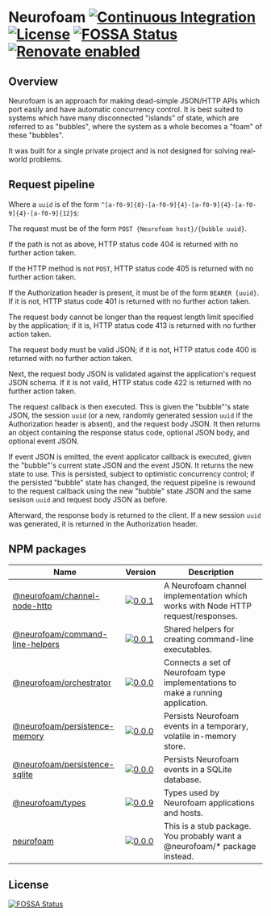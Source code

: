 # Neurofoam [![Continuous Integration](https://github.com/jameswilddev/neurofoam/workflows/Continuous%20Integration/badge.svg)](https://github.com/jameswilddev/neurofoam/actions) [![License](https://img.shields.io/github/license/jameswilddev/neurofoam.svg)](https://github.com/jameswilddev/neurofoam/blob/master/license) [![FOSSA Status](https://app.fossa.io/api/projects/git%2Bgithub.com%2Fjameswilddev%2Fneurofoam.svg?type=shield)](https://app.fossa.io/projects/git%2Bgithub.com%2Fjameswilddev%2Fneurofoam?ref=badge_shield) [![Renovate enabled](https://img.shields.io/badge/renovate-enabled-brightgreen.svg)](https://renovatebot.com/)

## Overview

Neurofoam is an approach for making dead-simple JSON/HTTP APIs which port easily
and have automatic concurrency control.  It is best suited to systems which have
many disconnected "islands" of state, which are referred to as "bubbles", where
the system as a whole becomes a "foam" of these "bubbles".

It was built for a single private project and is not designed for solving
real-world problems.

## Request pipeline

Where a `uuid` is of the form
`^[a-f0-9]{8}-[a-f0-9]{4}-[a-f0-9]{4}-[a-f0-9]{4}-[a-f0-9]{12}$`:

The request must be of the form `POST {Neurofoam host}/{bubble uuid}`.

If the path is not as above, HTTP status code 404 is returned with no further
action taken.

If the HTTP method is not `POST`, HTTP status code 405 is returned with no
further action taken.

If the Authorization header is present, it must be of the form `BEARER {uuid}`.
If it is not, HTTP status code 401 is returned with no further action taken.

The request body cannot be longer than the request length limit specified by the
application; if it is, HTTP status code 413 is returned with no further action
taken.

The request body must be valid JSON; if it is not, HTTP status code 400 is
returned with no further action taken.

Next, the request body JSON is validated against the application's request JSON
schema.  If it is not valid, HTTP status code 422 is returned with no further
action taken.

The request callback is then executed.  This is given the "bubble"'s state JSON,
the session `uuid` (or a new, randomly generated session `uuid` if the
Authorization header is absent), and the request body JSON.  It then returns an
object containing the response status code, optional JSON body, and optional
event JSON.

If event JSON is emitted, the event applicator callback is executed, given the
"bubble"'s current state JSON and the event JSON.  It returns the new state to
use.  This is persisted, subject to optimistic concurrency control; if the
persisted "bubble" state has changed, the request pipeline is rewound to the
request callback using the new "bubble" state JSON and the same sesison `uuid`
and request body JSON as before.

Afterward, the response body is returned to the client.  If a new session `uuid`
was generated, it is returned in the Authorization header.

## NPM packages

Name                                                               | Version                                                                                                                                     | Description                                                                     
------------------------------------------------------------------ | ------------------------------------------------------------------------------------------------------------------------------------------- | --------------------------------------------------------------------------------
[@neurofoam/channel-node-http](@neurofoam/channel-node-http)       | [![0.0.1](https://img.shields.io/npm/v/@neurofoam/channel-node-http.svg)](https://www.npmjs.com/package/@neurofoam/channel-node-http)       | A Neurofoam channel implementation which works with Node HTTP request/responses.
[@neurofoam/command-line-helpers](@neurofoam/command-line-helpers) | [![0.0.1](https://img.shields.io/npm/v/@neurofoam/command-line-helpers.svg)](https://www.npmjs.com/package/@neurofoam/command-line-helpers) | Shared helpers for creating command-line executables.                           
[@neurofoam/orchestrator](@neurofoam/orchestrator)                 | [![0.0.0](https://img.shields.io/npm/v/@neurofoam/orchestrator.svg)](https://www.npmjs.com/package/@neurofoam/orchestrator)                 | Connects a set of Neurofoam type implementations to make a running application. 
[@neurofoam/persistence-memory](@neurofoam/persistence-memory)     | [![0.0.0](https://img.shields.io/npm/v/@neurofoam/persistence-memory.svg)](https://www.npmjs.com/package/@neurofoam/persistence-memory)     | Persists Neurofoam events in a temporary, volatile in-memory store.             
[@neurofoam/persistence-sqlite](@neurofoam/persistence-sqlite)     | [![0.0.0](https://img.shields.io/npm/v/@neurofoam/persistence-sqlite.svg)](https://www.npmjs.com/package/@neurofoam/persistence-sqlite)     | Persists Neurofoam events in a SQLite database.                                 
[@neurofoam/types](@neurofoam/types)                               | [![0.0.9](https://img.shields.io/npm/v/@neurofoam/types.svg)](https://www.npmjs.com/package/@neurofoam/types)                               | Types used by Neurofoam applications and hosts.                                 
[neurofoam](neurofoam)                                             | [![0.0.0](https://img.shields.io/npm/v/neurofoam.svg)](https://www.npmjs.com/package/neurofoam)                                             | This is a stub package.  You probably want a @neurofoam/* package instead.      

## License

[![FOSSA Status](https://app.fossa.io/api/projects/git%2Bgithub.com%2Fjameswilddev%2Fneurofoam.svg?type=large)](https://app.fossa.io/projects/git%2Bgithub.com%2Fjameswilddev%2Fneurofoam?ref=badge_large)
